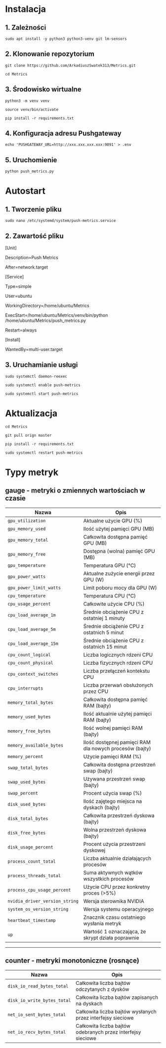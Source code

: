# Instalacja
## 1. Zależności
`sudo apt install -y python3 python3-venv git lm-sensors`

## 2. Klonowanie repozytorium
`git clone https://github.com/ArkadiuszSwatek313/Metrics.git`

`cd Metrics`

## 3. Środowisko wirtualne
`python3 -m venv venv`

`source venv/bin/activate`

`pip install -r requirements.txt`

## 4. Konfiguracja adresu Pushgateway
`echo 'PUSHGATEWAY_URL=http://xxx.xxx.xxx.xxx:9091' > .env`

## 5. Uruchomienie
`python push_metrics.py`

# Autostart
## 1. Tworzenie pliku
`sudo nano /etc/systemd/system/push-metrics.service`

## 2. Zawartość pliku
[Unit]

Description=Push Metrics

After=network.target

[Service]

Type=simple

User=ubuntu

WorkingDirectory=/home/ubuntu/Metrics

ExecStart=/home/ubuntu/Metrics/venv/bin/python /home/ubuntu/Metrics/push_metrics.py

Restart=always

[Install]

WantedBy=multi-user.target

## 3. Uruchamianie usługi 
`sudo systemctl daemon-reexec`

`sudo systemctl enable push-metrics`

`sudo systemctl start push-metrics`



# Aktualizacja
`cd Metrics`

`git pull orign master`

`pip install -r requirements.txt`

`sudo systemctl restart push-metrics`

# Typy metryk

## gauge - metryki o zmiennych wartościach w czasie

| Nazwa                        | Opis                                                                |
|------------------------------|---------------------------------------------------------------------|
| `gpu_utilization`            | Aktualne użycie GPU (%)                                             |
| `gpu_memory_used`            | Ilość użytej pamięci GPU (MB)                                       |
| `gpu_memory_total`           | Całkowita dostępna pamięć GPU (MB)                                  |
| `gpu_memory_free`            | Dostępna (wolna) pamięć GPU (MB)                                    |
| `gpu_temperature`            | Temperatura GPU (°C)                                                |
| `gpu_power_watts`            | Aktualne zużycie energii przez GPU (W)                              |
| `gpu_power_limit_watts`      | Limit poboru mocy dla GPU (W)                                       |
| `cpu_temperature`            | Temperatura CPU (°C)                                                |
| `cpu_usage_percent`          | Całkowite użycie CPU (%)                                            |
| `cpu_load_average_1m`        | Średnie obciążenie CPU z ostatniej 1 minuty                         |
| `cpu_load_average_5m`        | Średnie obciążenie CPU z ostatnich 5 minut                          |
| `cpu_load_average_15m`       | Średnie obciążenie CPU z ostatnich 15 minut                         |
| `cpu_count_logical`          | Liczba logicznych rdzeni CPU                                        |
| `cpu_count_physical`         | Liczba fizycznych rdzeni CPU                                        |
| `cpu_context_switches`       | Liczba przełączeń kontekstu CPU                                     |
| `cpu_interrupts`             | Liczba przerwań obsłużonych przez CPU                               |
| `memory_total_bytes`         | Całkowita dostępna pamięć RAM (bajty)                               |
| `memory_used_bytes`          | Ilość aktualnie użytej pamięci RAM (bajty)                          |
| `memory_free_bytes`          | Ilość wolnej pamięci RAM (bajty)                                    |
| `memory_available_bytes`     | Ilość dostępnej pamięci RAM dla nowych procesów (bajty)             |
| `memory_percent`             | Użycie pamięci RAM (%)                                              |
| `swap_total_bytes`           | Całkowita dostępna przestrzeń swap (bajty)                          |
| `swap_used_bytes`            | Używana przestrzeń swap (bajty)                                     |
| `swap_percent`               | Procent użycia swap (%)                                             |
| `disk_used_bytes`            | Ilość zajętego miejsca na dyskach (bajty)                           |
| `disk_total_bytes`           | Całkowita przestrzeń dyskowa (bajty)                                |
| `disk_free_bytes`            | Wolna przestrzeń dyskowa (bajty)                                    |
| `disk_usage_percent`         | Procent użycia przestrzeni dyskowej                                 |
| `process_count_total`        | Liczba aktualnie działających procesów                              |
| `process_threads_total`      | Suma aktywnych wątków wszystkich procesów                           |
|`process_cpu_usage_percent`   | Użycie CPU przez konkretny proces (>5%)                             |
|`nvidia_driver_version_string`|	Wersja sterownika NVIDIA                                           |
|`system_os_version_string`	   | Wersja systemu operacyjnego                                         |
|`heartbeat_timestamp`	       | Znacznik czasu ostatniego wysłania metryk                           |
|`up`	                         | Wartość 1 oznaczająca, że skrypt działa poprawnie                   |

---

## counter - metryki monotoniczne (rosnące)

| Nazwa                        | Opis                                                                |
|------------------------------|---------------------------------------------------------------------|
| `disk_io_read_bytes_total`   | Całkowita liczba bajtów odczytanych z dysków                        |
| `disk_io_write_bytes_total`  | Całkowita liczba bajtów zapisanych na dyskach                       |
| `net_io_sent_bytes_total`    | Całkowita liczba bajtów wysłanych przez interfejsy sieciowe         |
| `net_io_recv_bytes_total`    | Całkowita liczba bajtów odebranych przez interfejsy sieciowe        |


